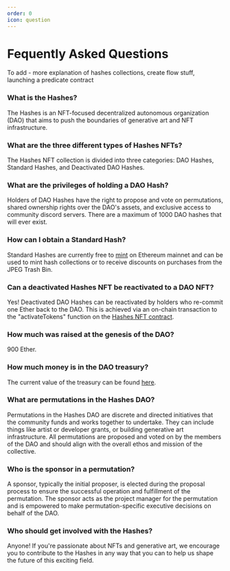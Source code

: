 ```yaml
---
order: 0
icon: question
---
```


# Fequently Asked Questions


To add - more explanation of hashes collections, create flow stuff, launching a predicate contract



### What is the Hashes?
The Hashes is an NFT-focused decentralized autonomous organization (DAO) that aims to push the boundaries of generative art and NFT infrastructure.

### What are the three different types of Hashes NFTs?
The Hashes NFT collection is divided into three categories: DAO Hashes, Standard Hashes, and Deactivated DAO Hashes.

### What are the privileges of holding a DAO Hash?
Holders of DAO Hashes have the right to propose and vote on permutations, shared ownership rights over the DAO's assets, and exclusive access to community discord servers. There are a maximum of 1000 DAO hashes that will ever exist.

### How can I obtain a Standard Hash?
Standard Hashes are currently free to [mint](https://thehashes.xyz/) on Ethereum mainnet and can be used to mint hash collections or to receive discounts on purchases from the JPEG Trash Bin.

### Can a deactivated Hashes NFT be reactivated to a DAO NFT?
Yes! Deactivated DAO Hashes can be reactivated by holders who re-commit one Ether back to the DAO. This is achieved via an on-chain transaction to the "activateTokens" function on the [Hashes NFT contract](https://etherscan.io/address/0xd07e72b00431af84ad438ca995fd9a7f0207542d#code).

### How much was raised at the genesis of the DAO?
900 Ether.

### How much money is in the DAO treasury?
The current value of the treasury can be found [here](https://etherscan.io/address/0xbd3af18e0b7ebb30d49b253ab00788b92604552c).

### What are permutations in the Hashes DAO?
Permutations in the Hashes DAO are discrete and directed initiatives that the community funds and works together to undertake. They can include things like artist or developer grants, or building generative art infrastructure. All permutations are proposed and voted on by the members of the DAO and should align with the overall ethos and mission of the collective.

### Who is the sponsor in a permutation?
A sponsor, typically the initial proposer, is elected during the proposal process to ensure the successful operation and fulfillment of the permutation. The sponsor acts as the project manager for the permutation and is empowered to make permutation-specific executive decisions on behalf of the DAO.

### Who should get involved with the Hashes?
Anyone! If you're passionate about NFTs and generative art, we encourage you to contribute to the Hashes in any way that you can to help us shape the future of this exciting field.